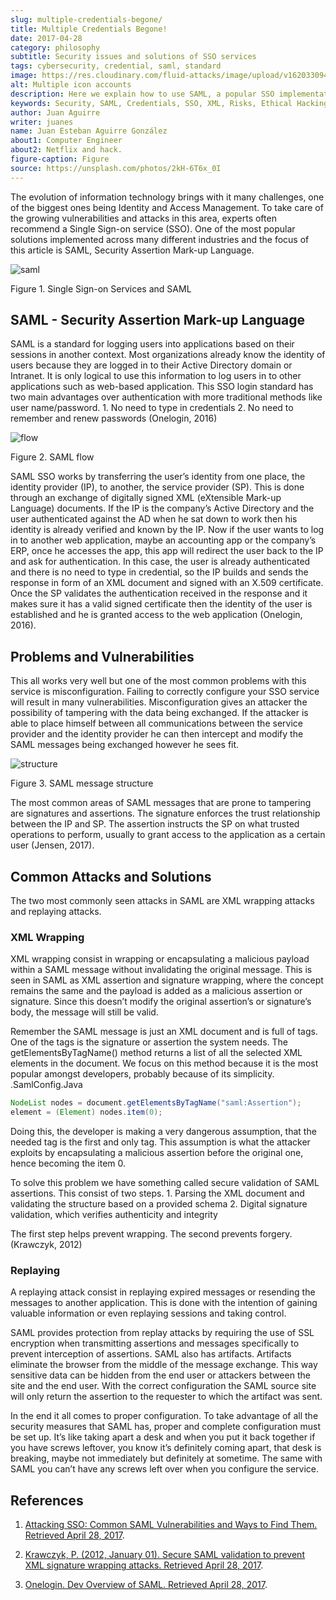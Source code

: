 ```yaml
---
slug: multiple-credentials-begone/
title: Multiple Credentials Begone!
date: 2017-04-28
category: philosophy
subtitle: Security issues and solutions of SSO services
tags: cybersecurity, credential, saml, standard
image: https://res.cloudinary.com/fluid-attacks/image/upload/v1620330940/blog/multiple-credentials-begone/cover_ytxbj5.webp
alt: Multiple icon accounts
description: Here we explain how to use SAML, a popular SSO implementation standard for logging users into applications based on their sessions.
keywords: Security, SAML, Credentials, SSO, XML, Risks, Ethical Hacking, Pentesting
author: Juan Aguirre
writer: juanes
name: Juan Esteban Aguirre González
about1: Computer Engineer
about2: Netflix and hack.
figure-caption: Figure
source: https://unsplash.com/photos/2kH-6T6x_0I
---
```


The evolution of information technology brings with it many challenges,
one of the biggest ones being Identity and Access Management. To take
care of the growing vulnerabilities and attacks in this area, experts
often recommend a Single Sign-on service (SSO). One of the most popular
solutions implemented across many different industries and the focus of
this article is SAML, Security Assertion Mark-up Language.

<div class="imgblock">

![saml](https://res.cloudinary.com/fluid-attacks/image/upload/v1620330938/blog/multiple-credentials-begone/image2_e8atbw.webp)

<div class="title">

Figure 1. Single Sign-on Services and SAML

</div>

</div>

## SAML - Security Assertion Mark-up Language

SAML is a standard for logging users into applications based on their
sessions in another context. Most organizations already know the
identity of users because they are logged in to their Active Directory
domain or Intranet. It is only logical to use this information to log
users in to other applications such as web-based application. This SSO
login standard has two main advantages over authentication with more
traditional methods like user name/password. 1. No need to type in
credentials 2. No need to remember and renew passwords (Onelogin, 2016)

<div class="imgblock">

![flow](https://res.cloudinary.com/fluid-attacks/image/upload/v1620330938/blog/multiple-credentials-begone/image1_qyrulq.webp)

<div class="title">

Figure 2. SAML flow

</div>

</div>

SAML SSO works by transferring the user’s identity from one place, the
identity provider (IP), to another, the service provider (SP). This is
done through an exchange of digitally signed XML (eXtensible Mark-up
Language) documents. If the IP is the company’s Active Directory and the
user authenticated against the AD when he sat down to work then his
identity is already verified and known by the IP. Now if the user wants
to log in to another web application, maybe an accounting app or the
company’s ERP, once he accesses the app, this app will redirect the user
back to the IP and ask for authentication. In this case, the user is
already authenticated and there is no need to type in credential, so the
IP builds and sends the response in form of an XML document and signed
with an X.509 certificate. Once the SP validates the authentication
received in the response and it makes sure it has a valid signed
certificate then the identity of the user is established and he is
granted access to the web application (Onelogin, 2016).

## Problems and Vulnerabilities

This all works very well but one of the most common problems with this
service is misconfiguration. Failing to correctly configure your SSO
service will result in many vulnerabilities. Misconfiguration gives an
attacker the possibility of tampering with the data being exchanged. If
the attacker is able to place himself between all communications between
the service provider and the identity provider he can then intercept and
modify the SAML messages being exchanged however he sees fit.

<div class="imgblock">

![structure](https://res.cloudinary.com/fluid-attacks/image/upload/v1620330938/blog/multiple-credentials-begone/image3_at7umz.webp)

<div class="title">

Figure 3. SAML message structure

</div>

</div>

The most common areas of SAML messages that are prone to tampering are
signatures and assertions. The signature enforces the trust relationship
between the IP and SP. The assertion instructs the SP on what trusted
operations to perform, usually to grant access to the application as a
certain user (Jensen, 2017).

## Common Attacks and Solutions

The two most commonly seen attacks in SAML are XML wrapping attacks and
replaying attacks.

### XML Wrapping

XML wrapping consist in wrapping or encapsulating a malicious payload
within a SAML message without invalidating the original message. This is
seen in SAML as XML assertion and signature wrapping, where the concept
remains the same and the payload is added as a malicious assertion or
signature. Since this doesn’t modify the original assertion’s or
signature’s body, the message will still be valid.

Remember the SAML message is just an XML document and is full of tags.
One of the tags is the signature or assertion the system needs. The
getElementsByTagName() method returns a list of all the selected XML
elements in the document. We focus on this method because it is the most
popular amongst developers, probably because of its simplicity.
.SamlConfig.Java

``` java
NodeList nodes = document.getElementsByTagName("saml:Assertion");
element = (Element) nodes.item(0);
```

Doing this, the developer is making a very dangerous assumption, that
the needed tag is the first and only tag. This assumption is what the
attacker exploits by encapsulating a malicious assertion before the
original one, hence becoming the item 0.

To solve this problem we have something called secure validation of SAML
assertions. This consist of two steps. 1. Parsing the XML document and
validating the structure based on a provided schema 2. Digital signature
validation, which verifies authenticity and integrity

The first step helps prevent wrapping. The second prevents forgery.
(Krawczyk, 2012)

### Replaying

A replaying attack consist in replaying expired messages or resending
the messages to another application. This is done with the intention of
gaining valuable information or even replaying sessions and taking
control.

SAML provides protection from replay attacks by requiring the use of SSL
encryption when transmitting assertions and messages specifically to
prevent interception of assertions. SAML also has artifacts. Artifacts
eliminate the browser from the middle of the message exchange. This way
sensitive data can be hidden from the end user or attackers between the
site and the end user. With the correct configuration the SAML source
site will only return the assertion to the requester to which the
artifact was sent.

In the end it all comes to proper configuration. To take advantage of
all the security measures that SAML has, proper and complete
configuration must be set up. It’s like taking apart a desk and when you
put it back together if you have screws leftover, you know it’s
definitely coming apart, that desk is breaking, maybe not immediately
but definitely at sometime. The same with SAML you can’t have any screws
left over when you configure the service.

## References

1. [Attacking SSO: Common SAML Vulnerabilities and Ways to Find Them.
    Retrieved April 28,
    2017](https://blog.netspi.com/attacking-sso-common-saml-vulnerabilities-ways-find/).

2. [Krawczyk, P. (2012, January 01). Secure SAML validation to prevent
    XML signature wrapping attacks. Retrieved April 28,
    2017](https://arxiv.org/ftp/arxiv/papers/1401/1401.7483.pdf).

3. [Onelogin. Dev Overview of SAML. Retrieved
    April 28, 2017](https://developers.onelogin.com/saml).
